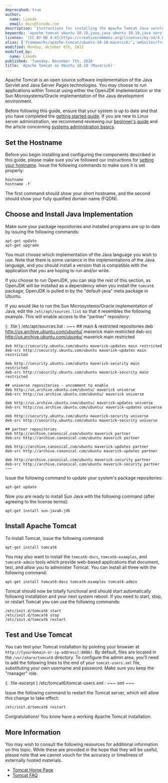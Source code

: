 ```yaml
---
deprecated: true
author:
  name: Linode
  email: docs@linode.com
description: 'Instructions for installing the Apache Tomcat Java servlet engine on Ubuntu 10.10 (Maverick).'
keywords: 'apache tomcat ubuntu 10.10,java,java ubuntu 10.10,java servlets ubuntu maverick,java ubuntu'
license: '[CC BY-ND 4.0](https://creativecommons.org/licenses/by-nd/4.0)'
alias: ['frameworks/apache-tomcat/ubuntu-10-10-maverick/','websites/frameworks/apache-tomcat-on-ubuntu-10-10-maverick/']
modified: Monday, October 8th, 2012
modified_by:
  name: Linode
published: 'Tuesday, December 7th, 2010'
title: 'Apache Tomcat on Ubuntu 10.10 (Maverick)'
---
```




Apache Tomcat is an open source software implementation of the Java Servlet and Java Server Pages technologies. You may choose to run applications within Tomcat using either the OpenJDK implementation or the Sun Microsystems/Oracle implementation of the Java development environment.

Before following this guide, ensure that your system is up to date and that you have completed the [getting started guide](/docs/getting-started/). If you are new to Linux server administration, we recommend reviewing our [beginner's guide](/docs/beginners-guide/) and the article concerning [systems administration basics](/docs/using-linux/administration-basics).

Set the Hostname
----------------

Before you begin installing and configuring the components described in this guide, please make sure you've followed our instructions for [setting your hostname](/docs/getting-started#setting-the-hostname). Issue the following commands to make sure it is set properly:

    hostname
    hostname -f

The first command should show your short hostname, and the second should show your fully qualified domain name (FQDN).

Choose and Install Java Implementation
--------------------------------------

Make sure your package repositories and installed programs are up to date by issuing the following commands:

    apt-get update
    apt-get upgrade

You must choose which implementation of the Java language you wish to use. Note that there is some variance in the implementations of the Java language, and you should install a version that is compatible with the application that you are hoping to run and/or write.

If you choose to run OpenJDK, you can skip the rest of this section, as OpenJDK will be installed as a dependency when you install the `tomcat6` package; OpenJDK is pulled in by the "default-java" meta package in Ubuntu.

If you would like to run the Sun Microsystems/Oracle implementation of Java, edit the `/etc/apt/sources.list` so that it resembles the following example. This will enable access to the "partner" repository:

{: .file }
/etc/apt/sources.list
:   ~~~
    ## main & restricted repositories
    deb http://us.archive.ubuntu.com/ubuntu/ maverick main restricted
    deb-src http://us.archive.ubuntu.com/ubuntu/ maverick main restricted

    deb http://security.ubuntu.com/ubuntu maverick-updates main restricted
    deb-src http://security.ubuntu.com/ubuntu maverick-updates main restricted

    deb http://security.ubuntu.com/ubuntu maverick-security main restricted
    deb-src http://security.ubuntu.com/ubuntu maverick-security main restricted

    ## universe repositories - uncomment to enable
    deb http://us.archive.ubuntu.com/ubuntu/ maverick universe
    deb-src http://us.archive.ubuntu.com/ubuntu/ maverick universe

    deb http://us.archive.ubuntu.com/ubuntu/ maverick-updates universe
    deb-src http://us.archive.ubuntu.com/ubuntu/ maverick-updates universe

    deb http://security.ubuntu.com/ubuntu maverick-security universe
    deb-src http://security.ubuntu.com/ubuntu maverick-security universe

    ## partner repositories 
    deb http://archive.canonical.com/ubuntu maverick partner
    deb-src http://archive.canonical.com/ubuntu maverick partner

    deb http://archive.canonical.com/ubuntu maverick-updates partner
    deb-src http://archive.canonical.com/ubuntu maverick-updates partner

    deb http://archive.canonical.com/ubuntu maverick-security partner
    deb-src http://archive.canonical.com/ubuntu maverick-security partner
    ~~~

Issue the following command to update your system's package repositories:

    apt-get update

Now you are ready to install Sun Java with the following command (after agreeing to the license terms):

    apt-get install sun-java6-jdk

Install Apache Tomcat
---------------------

To install Tomcat, issue the following command:

    apt-get install tomcat6

You may also want to install the `tomcat6-docs`, `tomcat6-examples`, and `tomcat6-admin` tools which provide web-based applications that document, test, and allow you to administer Tomcat. You can install all three with the following command:

    apt-get install tomcat6-docs tomcat6-examples tomcat6-admin

Tomcat should now be totally functional and should start automatically following installation and your next system reboot. If you need to start, stop, or restart Tomcat you can use the following commands:

    /etc/init.d/tomcat6 start
    /etc/init.d/tomcat6 stop
    /etc/init.d/tomcat6 restart

Test and Use Tomcat
-------------------

You can test your Tomcat installation by pointing your browser at `http://[yourdomain-or-ip-address]:8080/`. By default, files are located in the `/usr/share/tomcat6` directory. To configure the admin area, you'll need to add the following lines to the end of your `tomcat-users.xml` file, substituting your own username and password. Make sure you keep the "manager" role.

{: .file-excerpt }
/etc/tomcat6/tomcat-users.xml
:   ~~~ xml
    <role rolename="manager"/>
    <user username="username" password="examplemorris" roles="manager"/>
    ~~~

Issue the following command to restart the Tomcat server, which will allow this change to take effect:

    /etc/init.d/tomcat6 restart

Congratulations! You know have a working Apache Tomcat installation.

More Information
----------------

You may wish to consult the following resources for additional information on this topic. While these are provided in the hope that they will be useful, please note that we cannot vouch for the accuracy or timeliness of externally hosted materials.

- [Tomcat Home Page](http://tomcat.apache.org/)
- [Tomcat FAQ](http://wiki.apache.org/tomcat/FAQ)



